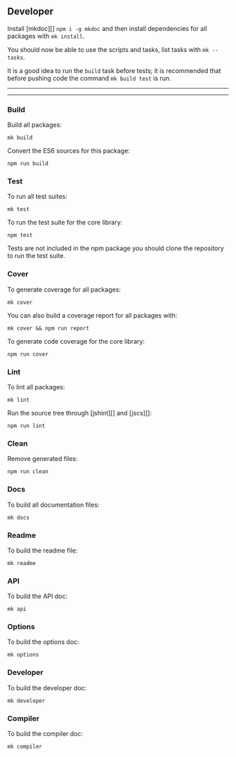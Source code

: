 ## Developer

Install [mkdoc][] `npm i -g mkdoc` and then install dependencies for all packages with `mk install`.

You should now be able to use the scripts and tasks, list tasks with `mk --tasks`.

It is a good idea to run the `build` task before tests; it is recommended that before pushing code the command `mk build test` is run.

***
<!-- @toc -->
***

### Build

Build all packages:

```
mk build
```

Convert the ES6 sources for this package:

```
npm run build
```

### Test

To run all test suites:

```
mk test
```

To run the test suite for the core library:

```
npm test
```

Tests are not included in the npm package you should clone the repository to run the test suite.

### Cover

To generate coverage for all packages:

```
mk cover
```

You can also build a coverage report for all packages with:

```
mk cover && npm run report
```

To generate code coverage for the core library:

```
npm run cover
```

### Lint

To lint all packages:

```
mk lint
```

Run the source tree through [jshint][] and [jscs][]:

```
npm run lint
```

### Clean

Remove generated files:

```
npm run clean
```

### Docs

To build all documentation files:

```
mk docs
```

### Readme

To build the readme file:

```
mk readme
```

### API

To build the API doc:

```
mk api
```

### Options

To build the options doc:

```
mk options
```

### Developer

To build the developer doc:

```
mk developer
```

### Compiler

To build the compiler doc:

```
mk compiler
```

<? @include links.md ?>
